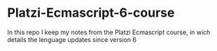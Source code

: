 # Platzi-Ecmascript-6-course
In this repo I keep my notes from the Platzi Ecmascript course, in wich details the lenguage updates since version 6
